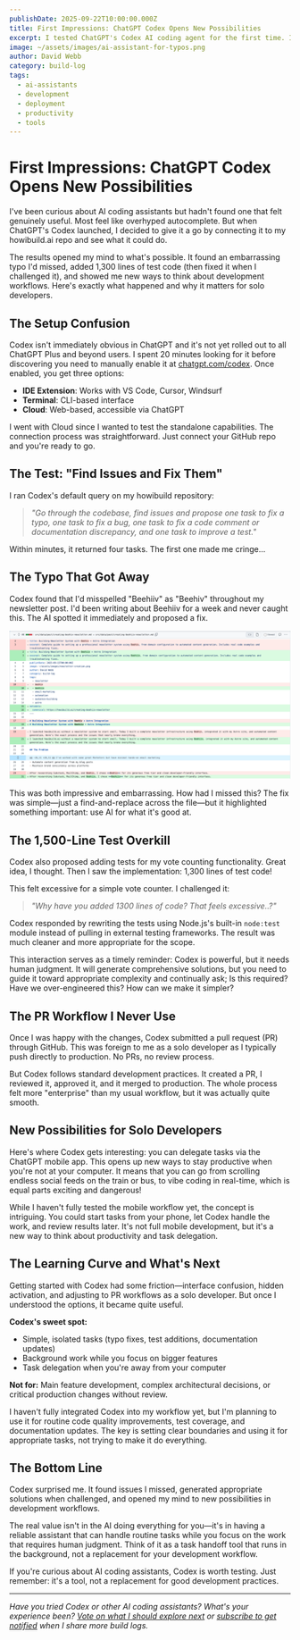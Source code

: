 ```yaml
---
publishDate: 2025-09-22T10:00:00.000Z
title: First Impressions: ChatGPT Codex Opens New Possibilities
excerpt: I tested ChatGPT's Codex AI coding agent for the first time. It found a typo I missed, added 1,300 lines of test code, and opened my mind to what's possible with AI-assisted development. Here's what happened and why it matters for solo developers.
image: ~/assets/images/ai-assistant-for-typos.png
author: David Webb
category: build-log
tags:
  - ai-assistants
  - development
  - deployment
  - productivity
  - tools
---
```


# First Impressions: ChatGPT Codex Opens New Possibilities

I've been curious about AI coding assistants but hadn't found one that felt genuinely useful. Most feel like overhyped autocomplete. But when ChatGPT's Codex launched, I decided to give it a go by connecting it to my howibuild.ai repo and see what it could do.

The results opened my mind to what's possible. It found an embarrassing typo I'd missed, added 1,300 lines of test code (then fixed it when I challenged it), and showed me new ways to think about development workflows. Here's exactly what happened and why it matters for solo developers.

## The Setup Confusion

Codex isn't immediately obvious in ChatGPT and it's not yet rolled out to all ChatGPT Plus and beyond users. I spent 20 minutes looking for it before discovering you need to manually enable it at [chatgpt.com/codex](https://chatgpt.com/codex). Once enabled, you get three options:

- **IDE Extension**: Works with VS Code, Cursor, Windsurf
- **Terminal**: CLI-based interface  
- **Cloud**: Web-based, accessible via ChatGPT

I went with Cloud since I wanted to test the standalone capabilities. The connection process was straightforward. Just connect your GitHub repo and you're ready to go.

## The Test: "Find Issues and Fix Them"

I ran Codex's default query on my howibuild repository:

> _"Go through the codebase, find issues and propose one task to fix a typo, one task to fix a bug, one task to fix a code comment or documentation discrepancy, and one task to improve a test."_

Within minutes, it returned four tasks. The first one made me cringe...

## The Typo That Got Away

Codex found that I'd misspelled "Beehiiv" as "Beehiv" throughout my newsletter post. I'd been writing about Beehiiv for a week and never caught this. The AI spotted it immediately and proposed a fix.

![Codex found the typo I missed](/src/assets/images/codex-typo-fix.png)

This was both impressive and embarrassing. How had I missed this? The fix was simple—just a find-and-replace across the file—but it highlighted something important: use AI for what it's good at.

## The 1,500-Line Test Overkill

Codex also proposed adding tests for my vote counting functionality. Great idea, I thought. Then I saw the implementation: 1,300 lines of test code!

This felt excessive for a simple vote counter. I challenged it:

>_"Why have you added 1300 lines of code? That feels excessive..?"_

Codex responded by rewriting the tests using Node.js's built-in `node:test` module instead of pulling in external testing frameworks. The result was much cleaner and more appropriate for the scope.

This interaction serves as a timely reminder: Codex is powerful, but it needs human judgment. It will generate comprehensive solutions, but you need to guide it toward appropriate complexity and continually ask; Is this required? Have we over-engineered this? How can we make it simpler?

## The PR Workflow I Never Use

Once I was happy with the changes, Codex submitted a pull request (PR) through GitHub. This was foreign to me as a solo developer as I typically push directly to production. No PRs, no review process.

But Codex follows standard development practices. It created a PR, I reviewed it, approved it, and it merged to production. The whole process felt more "enterprise" than my usual workflow, but it was actually quite smooth.

## New Possibilities for Solo Developers

Here's where Codex gets interesting: you can delegate tasks via the ChatGPT mobile app. This opens up new ways to stay productive when you're not at your computer. It means that you can go from scrolling endless social feeds on the train or bus, to vibe coding in real-time, which is equal parts exciting and dangerous!

While I haven't fully tested the mobile workflow yet, the concept is intriguing. You could start tasks from your phone, let Codex handle the work, and review results later. It's not full mobile development, but it's a new way to think about productivity and task delegation.

## The Learning Curve and What's Next

Getting started with Codex had some friction—interface confusion, hidden activation, and adjusting to PR workflows as a solo developer. But once I understood the options, it became quite useful.

**Codex's sweet spot:**
- Simple, isolated tasks (typo fixes, test additions, documentation updates)
- Background work while you focus on bigger features
- Task delegation when you're away from your computer

**Not for:** Main feature development, complex architectural decisions, or critical production changes without review.

I haven't fully integrated Codex into my workflow yet, but I'm planning to use it for routine code quality improvements, test coverage, and documentation updates. The key is setting clear boundaries and using it for appropriate tasks, not trying to make it do everything.

## The Bottom Line

Codex surprised me. It found issues I missed, generated appropriate solutions when challenged, and opened my mind to new possibilities in development workflows. 

The real value isn't in the AI doing everything for you—it's in having a reliable assistant that can handle routine tasks while you focus on the work that requires human judgment. Think of it as a task handoff tool that runs in the background, not a replacement for your development workflow.

If you're curious about AI coding assistants, Codex is worth testing. Just remember: it's a tool, not a replacement for good development practices.

---

*Have you tried Codex or other AI coding assistants? What's your experience been? [Vote on what I should explore next](https://howibuild.ai/coming-up) or [subscribe to get notified](https://howibuild.ai) when I share more build logs.*
